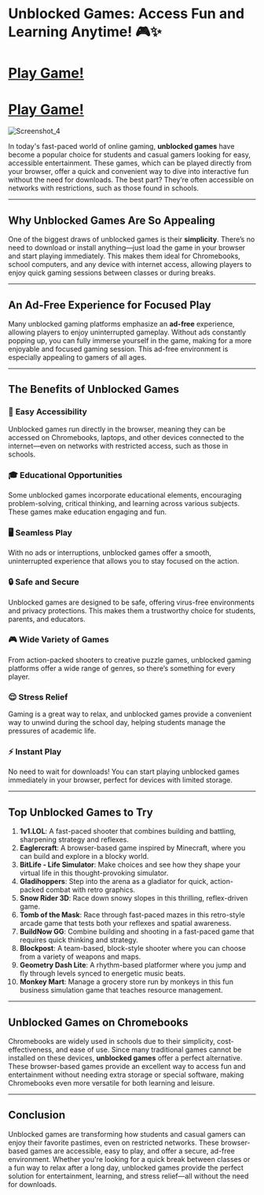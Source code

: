 # Unblocked Games: Access Fun and Learning Anytime! 🎮✨

# [Play Game!](https://retro2.blog/)

# [Play Game!](https://magar-io.com/)

![Screenshot_4](https://github.com/user-attachments/assets/393a3667-7860-45b7-9010-c30d27f35277)

In today's fast-paced world of online gaming, **unblocked games** have become a popular choice for students and casual gamers looking for easy, accessible entertainment. These games, which can be played directly from your browser, offer a quick and convenient way to dive into interactive fun without the need for downloads. The best part? They’re often accessible on networks with restrictions, such as those found in schools.

---

## **Why Unblocked Games Are So Appealing**

One of the biggest draws of unblocked games is their **simplicity**. There’s no need to download or install anything—just load the game in your browser and start playing immediately. This makes them ideal for Chromebooks, school computers, and any device with internet access, allowing players to enjoy quick gaming sessions between classes or during breaks.

---

## **An Ad-Free Experience for Focused Play**

Many unblocked gaming platforms emphasize an **ad-free** experience, allowing players to enjoy uninterrupted gameplay. Without ads constantly popping up, you can fully immerse yourself in the game, making for a more enjoyable and focused gaming session. This ad-free environment is especially appealing to gamers of all ages.

---

## **The Benefits of Unblocked Games**

### 🚪 **Easy Accessibility**
Unblocked games run directly in the browser, meaning they can be accessed on Chromebooks, laptops, and other devices connected to the internet—even on networks with restricted access, such as those in schools.

### 🎓 **Educational Opportunities**
Some unblocked games incorporate educational elements, encouraging problem-solving, critical thinking, and learning across various subjects. These games make education engaging and fun.

### 🖥️ **Seamless Play**
With no ads or interruptions, unblocked games offer a smooth, uninterrupted experience that allows you to stay focused on the action.

### 🔒 **Safe and Secure**
Unblocked games are designed to be safe, offering virus-free environments and privacy protections. This makes them a trustworthy choice for students, parents, and educators.

### 🎮 **Wide Variety of Games**
From action-packed shooters to creative puzzle games, unblocked gaming platforms offer a wide range of genres, so there’s something for every player.

### 😌 **Stress Relief**
Gaming is a great way to relax, and unblocked games provide a convenient way to unwind during the school day, helping students manage the pressures of academic life.

### ⚡ **Instant Play**
No need to wait for downloads! You can start playing unblocked games immediately in your browser, perfect for devices with limited storage.

---

## **Top Unblocked Games to Try**

1. **1v1.LOL**: A fast-paced shooter that combines building and battling, sharpening strategy and reflexes.
2. **Eaglercraft**: A browser-based game inspired by Minecraft, where you can build and explore in a blocky world.
3. **BitLife - Life Simulator**: Make choices and see how they shape your virtual life in this thought-provoking simulator.
4. **Gladihoppers**: Step into the arena as a gladiator for quick, action-packed combat with retro graphics.
5. **Snow Rider 3D**: Race down snowy slopes in this thrilling, reflex-driven game.
6. **Tomb of the Mask**: Race through fast-paced mazes in this retro-style arcade game that tests both your reflexes and spatial awareness.
7. **BuildNow GG**: Combine building and shooting in a fast-paced game that requires quick thinking and strategy.
8. **Blockpost**: A team-based, block-style shooter where you can choose from a variety of weapons and maps.
9. **Geometry Dash Lite**: A rhythm-based platformer where you jump and fly through levels synced to energetic music beats.
10. **Monkey Mart**: Manage a grocery store run by monkeys in this fun business simulation game that teaches resource management.

---

## **Unblocked Games on Chromebooks**

Chromebooks are widely used in schools due to their simplicity, cost-effectiveness, and ease of use. Since many traditional games cannot be installed on these devices, **unblocked games** offer a perfect alternative. These browser-based games provide an excellent way to access fun and entertainment without needing extra storage or special software, making Chromebooks even more versatile for both learning and leisure.

---

## **Conclusion**

Unblocked games are transforming how students and casual gamers can enjoy their favorite pastimes, even on restricted networks. These browser-based games are accessible, easy to play, and offer a secure, ad-free environment. Whether you're looking for a quick break between classes or a fun way to relax after a long day, unblocked games provide the perfect solution for entertainment, learning, and stress relief—all without the need for downloads.
